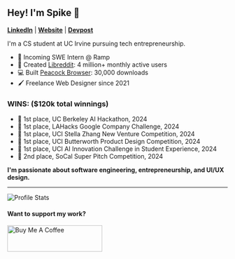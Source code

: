 ## Hey! I'm Spike :wave:

**[LinkedIn](https://www.linkedin.com/in/spike-ocarroll/)** | **[Website](https://spike.codes/)** | **[Devpost](https://devpost.com/spikecodes)**

I'm a CS student at UC Irvine pursuing tech entrepreneurship.
- 💼 Incoming SWE Intern @ Ramp
- 🚀 Created [Libreddit](https://github.com/libreddit/libreddit): 4 million+ monthly active users
- 💻 Built [Peacock Browser](https://github.com/spikecodes/peacock): 30,000 downloads
- 🖌️ Freelance Web Designer since 2021

### WINS: ($120k total winnings)
- 🥇 1st place, UC Berkeley AI Hackathon, 2024
- 🥇 1st place, LAHacks Google Company Challenge, 2024
- 🥇 1st place, UCI Stella Zhang New Venture Competition, 2024
- 🥇 1st place, UCI Butterworth Product Design Competition, 2024
- 🥇 1st place, UCI AI Innovation Challenge in Student Experience, 2024
- 🥈 2nd place, SoCal Super Pitch Competition, 2024


**I'm passionate about software engineering, entrepreneurship, and UI/UX design.**

---

![Profile Stats](https://github-readme-stats.vercel.app/api?username=spikecodes&theme=dark&show_icons=true)

#### Want to support my work?

<a href="https://www.buymeacoffee.com/spikecodes" target="_blank"><img src="https://cdn.buymeacoffee.com/buttons/v2/default-yellow.png" alt="Buy Me A Coffee" style="height: 60px !important;width: 217px !important;" ></a>
